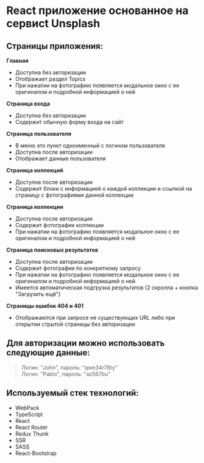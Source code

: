 # React приложение основанное на сервисt Unsplash

## Страницы приложения:

**Главная**

- Доступна без авторизации
- Отображает раздел Topics
- При нажатии на фотографию появляется модальное окно с ее оригиналом и подробной информацией о ней

**Страница входа**

- Доступна без авторизации
- Содержит обычную форму входа на сайт

**Страница пользователя**

- В меню это пункт одноименный с логином пользователя
- Доступна после авторизации
- Отображает данные пользователя

**Страница коллекций**

- Доступна после авторизации
- Содержит блоки с информацией о каждой коллекции и ссылкой на страницу с фотографиями данной коллекции

**Страница коллекции**

- Доступна после авторизации
- Содержит фотографии коллекции
- При нажатии на фотографию появляется модальное окно с ее оригиналом и подробной информацией о ней

**Страница поисковых результатов**

- Доступна после авторизации
- Содержит фотографии по конкретному запросу
- При нажатии на фотографию появляется модальное окно с ее оригиналом и подробной информацией о ней
- Имеется автоматическая подгрузка результатов (2 скролла + кнопка "Загрузить ещё")

**Страницы ошибок 404 и 401**

- Отображаются при запросе не существующих URL либо при открытии стрытой страницы без авторизации

## Для авторизации можно использовать следующие данные:
 
> Логин: "John", пароль: "qwe34r78ty"  
> Логин: "Pablo", пароль: "az567bu"

## Используемый стек технологий:

- WebPack
- TypeScript
- React
- React Router
- Redux Thunk
- SSR
- SASS
- React-Bootstrap
